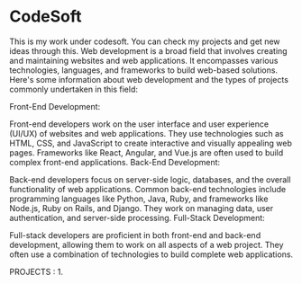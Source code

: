 # CodeSoft
This is my work under codesoft. You can check my projects and get new ideas through this.
Web development is a broad field that involves creating and maintaining websites and web applications. It encompasses various technologies, languages, and frameworks to build web-based solutions. Here's some information about web development and the types of projects commonly undertaken in this field:

Front-End Development:

Front-end developers work on the user interface and user experience (UI/UX) of websites and web applications.
They use technologies such as HTML, CSS, and JavaScript to create interactive and visually appealing web pages.
Frameworks like React, Angular, and Vue.js are often used to build complex front-end applications.
Back-End Development:

Back-end developers focus on server-side logic, databases, and the overall functionality of web applications.
Common back-end technologies include programming languages like Python, Java, Ruby, and frameworks like Node.js, Ruby on Rails, and Django.
They work on managing data, user authentication, and server-side processing.
Full-Stack Development:

Full-stack developers are proficient in both front-end and back-end development, allowing them to work on all aspects of a web project.
They often use a combination of technologies to build complete web applications.

PROJECTS : 1.
